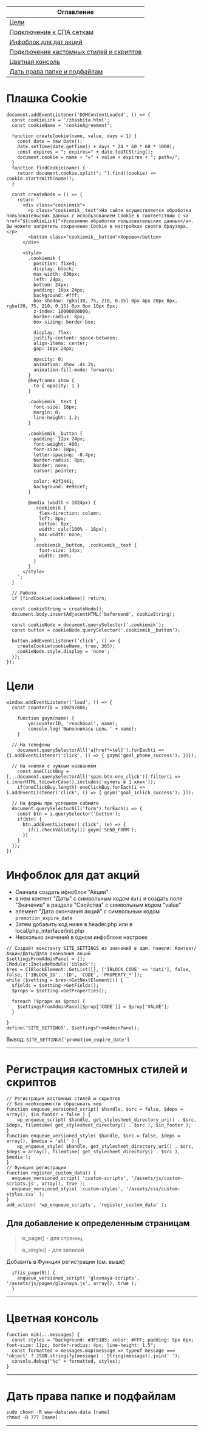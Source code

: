 | Оглавление                                     |
| ---------------------------------------------- |
| [Цели](#a5)                                    |
| [Подключение к СПА сеткам](./CPA/)             |
| [Инфоблок для дат акций](#a4)                  |
| [Подключение кастомных стилей и скриптов](#a3) |
| [Цветная консоль](#a2)                         |
| [Дать права папке и подфайлам](#a1)            |

# <a name="a6"></a> Плашка Cookie

```
document.addEventListener('DOMContentLoaded', () => {
  const cookieLink = '/zhashita.html';
  const cookieName = 'cookieAgreement';

  function createCookie(name, value, days = 1) {
    const date = new Date();
    date.setTime(date.getTime() + days * 24 * 60 * 60 * 1000);
    const expires = "; expires=" + date.toUTCString();
    document.cookie = name + "=" + value + expires + "; path=/";
  }
  function findCookie(name) {
    return document.cookie.split("; ").find((cookie) => cookie.startsWith(name));
  }

  const createNode = () => {
    return `
      <div class="cookiemik">
        <p class="cookiemik__text">На сайте осуществляется обработка пользовательских данных с использованием Cookie в соответствии с <a href="${cookieLink}">Условиями обработки пользовательских данных</a>. Вы можете запретить сохранение Cookie в настройках своего браузера.</p>
        <button class="cookiemik__button">Хорошо</button>
      </div>

      <style>
        .cookiemik {
          position: fixed;
          display: block;
          max-width: 636px;
          left: 24px;
          bottom: 24px;
          padding: 16px 24px;
          background: #fff;
          box-shadow: rgba(30, 75, 210, 0.15) 0px 4px 20px 0px, rgba(30, 75, 210, 0.15) 0px 0px 10px 0px;
          z-index: 10000000000;
          border-radius: 8px;
          box-sizing: border-box;

          display: flex;
          justify-content: space-between;
          align-items: center;
          gap: 16px 24px;

          opacity: 0;
          animation: show .4s 2s;
          animation-fill-mode: forwards;
        }
        @keyframes show {
          to { opacity: 1 }
        }

        .cookiemik__text {
          font-size: 18px;
          margin: 0;
          line-height: 1.2;
        }

        .cookiemik__button {
          padding: 12px 24px;
          font-weight: 400;
          font-size: 18px;
          letter-spacing: -0.4px;
          border-radius: 8px;
          border: none;
          cursor: pointer;
          
          color: #2f3441;
          background: #e9ecef;
        }

        @media (width < 1024px) {
          .cookiemik {
            flex-direction: column;
            left: 8px;
            bottom: 8px;
            width: calc(100% - 16px);
            max-width: none;
          }
          .cookiemik__button, .cookiemik__text {
            font-size: 14px;
            width: 100%;
          }
        }
      </style>
    `;
  }

  // Работа
  if (findCookie(cookieName)) return;

  const cookieString = createNode();
  document.body.insertAdjacentHTML('beforeend', cookieString);

  const cookieNode = document.querySelector('.cookiemik');
  const button = cookieNode.querySelector('.cookiemik__button');

  button.addEventListener('click', () => {
    createCookie(cookieName, true, 365);
    cookieNode.style.display = 'none';
  });
});
```

# <a name="a5"></a> Цели

```
window.addEventListener('load', () => {
  const counterID = 100297886;

	function goym(name) {
		ym(counterID, 'reachGoal', name);
		console.log('Выполнилась цель ' + name);
	}

  // На телефоны
	document.querySelectorAll('a[href*=tel]').forEach(i => {i.addEventListener('click', () => { goym('goal_phone_success'); })});

  // На кнопки с нужным названием
	const oneClickBuy = [...document.querySelectorAll('span.btn.one_click')].filter(i => i.innerHTML.toLowerCase().includes('купить в 1 клик'));
	if(oneClickBuy.length) oneClickBuy.forEach(i => i.addEventListener('click', () => { goym('goal_1click_success'); }));

  // На формы при успешном сабмите
  document.querySelectorAll('form').forEach(i => {
    const btn = i.querySelector('button');
    if(btn) {
      btn.addEventListener('click', (e) => {
        if(i.checkValidity()) goym('SEND_FORM');
      })
    }
  });
})
```

# <a name="a4"></a> Инфоблок для дат акций

- Сначала создать ифноблок "Акции"
- в нем контент "Даты" с символьным кодом `dati` и создать поле "Значение" в разделе "Свойства" с символьным кодом "value"
- элемент "Дата окончания акций" с символьным кодом `promotion_expire_date`
- Затем добавить код ниже в header.php или в local/php_interface/init.php
- Несколько значений в одном инфоблоке настроек

```
// Создаёт константу SITE_SETTINGS из значений в адм. панели: Контент/Акции/Даты/Дата окончания акций
$settingsFromAdminPanel = [];
CModule::IncludeModule('iblock');
$res = CIBlockElement::GetList([], ['IBLOCK_CODE' => 'dati'], false, false, ['IBLOCK_ID', 'ID', 'CODE', 'PROPERTY_*']);
while ($setting = $res->GetNextElement()) {
  $fields = $setting->GetFields();
  $props = $setting->GetProperties();

  foreach ($props as $prop) {
	$settingsFromAdminPanel[$prop['CODE']] = $prop['VALUE'];
  }

}
define('SITE_SETTINGS', $settingsFromAdminPanel);
```

Вывод:
`SITE_SETTINGS['promotion_expire_date']`

---

# <a name="a3"></a> Регистрация кастомных стилей и скриптов

```
// Регистрация кастомных стилей и скриптов
// Без необходимости сбрасывать кеш
function enqueue_versioned_script( $handle, $src = false, $deps = array(), $in_footer = false ) {
	wp_enqueue_script( $handle, get_stylesheet_directory_uri() . $src, $deps, filemtime( get_stylesheet_directory() . $src ), $in_footer );
}
function enqueue_versioned_style( $handle, $src = false, $deps = array(), $media = 'all' ) {
	wp_enqueue_style( $handle, get_stylesheet_directory_uri() . $src, $deps = array(), filemtime( get_stylesheet_directory() . $src ), $media );
}
// Функция регистрации
function register_custom_data() {
  enqueue_versioned_script( 'custom-scripts', '/assets/js/custom-scripts.js', array(), true );
  enqueue_versioned_style( 'custom-styles', '/assets/css/custom-styles.css' );
}
add_action( 'wp_enqueue_scripts', 'register_custom_data' );
```

## Для добавление к определенным страницам

> is_page() - для страниц
>
> is_single() - для записей

Добавить в Функция регистрации (см. выше)

```
  if(is_page(9)) {
    enqueue_versioned_script( 'glavnaya-scripts', '/assets/js/pages/glavnaya.js', array(), true );
  }
```

---

# <a name="a2"></a> Цветная консоль

```
function mik(...messages) {
  const styles = "background: #3F51B5; color: #FFF; padding: 5px 8px; font-size: 11px; border-radius: 4px; line-height: 1.5";
  const formatted = messages.map(message => typeof message === 'object' ? JSON.stringify(message) : String(message)).join(' ');
  console.debug("%c" + formatted, styles);
}
```

---

# <a name="a1"></a> Дать права папке и подфайлам

```
sudo chown -R www-data:www-data [name]
chmod -R 777 [name]
```

---
